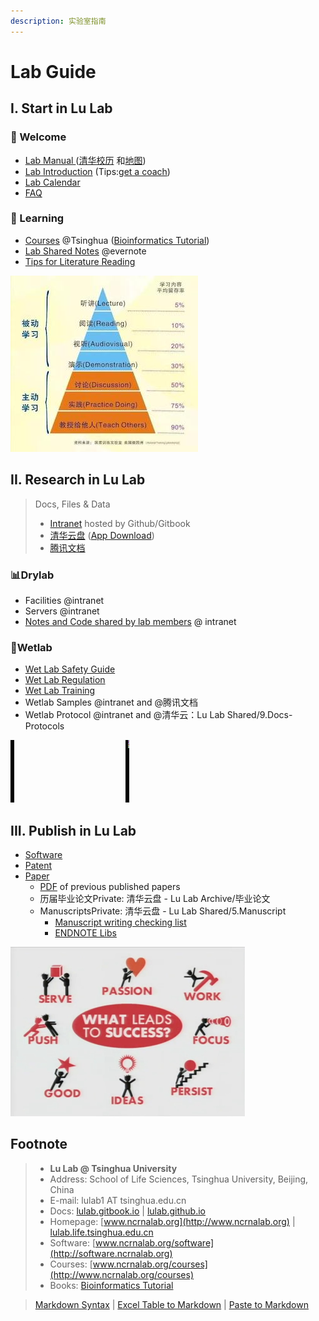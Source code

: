 ```yaml
---
description: 实验室指南
---
```


# Lab Guide

## I. Start in Lu Lab

### 🎉 Welcome <a id="Welcome"></a>

* [Lab Manual ](https://cloud.tsinghua.edu.cn/f/a1a8c0ab37e643ec97ae/) \([清华校历](https://cn.bing.com/search?q=%E6%B8%85%E5%8D%8E%E5%A4%A7%E5%AD%A6+%E6%A0%A1%E5%8E%86&qs=n&form=QBLH&sp=-1&pq=%E6%B8%85%E5%8D%8E%E5%A4%A7%E5%AD%A6+%E6%A0%A1%E5%8E%86&sc=5-7&sk=&cvid=E012CF87B239486DA741BC1E40498B82) 和[地图](https://cn.bing.com/search?q=%E6%B8%85%E5%8D%8E%E5%A4%A7%E5%AD%A6+%E5%9C%B0%E5%9B%BE&go=Search&qs=ds&form=QBRE)\)
* [Lab Introduction](https://cloud.tsinghua.edu.cn/f/c73ace6a5d7547c9ba23/) \(Tips:[get a coach](https://www.ted.com/talks/atul_gawande_want_to_get_great_at_something_get_a_coach)\)
* [Lab Calendar](cal.md)
* [FAQ](faq/)

### 📖 Learning <a id="Learning"></a>

* [Courses](https://www.ncrnalab.org/courses) @Tsinghua \([Bioinformatics Tutorial](https://lulab2.gitbook.io)\)
* [Lab Shared Notes](https://www.yinxiang.com/everhub/personal/336255) @evernote
* [Tips for Literature Reading](faq/reading.md)

![](.gitbook/assets/learning.jpg)

## II. Research in Lu Lab

> Docs, Files & Data
>
> * [Intranet](intranet_link.md) hosted by Github/Gitbook
> * [清华云盘](https://cloud.tsinghua.edu.cn) \([App Download](https://www.seafile.com/download)\)
> * [腾讯文档](https://docs.qq.com)

### 📊Drylab

* Facilities @intranet
* Servers  @intranet
* [Notes and Code shared by lab members](https://github.com/lulab/intranet/projects/1?fullscreen=true) @ intranet

### 🧪Wetlab

* [Wet Lab Safety Guide](wet-lab-guide/wetlab_safety/)
* [Wet Lab Regulation](wet-lab-guide/wetlab_regulation.md)
* [Wet Lab Training](wet-lab-guide/wetlab_training/)
* Wetlab Samples @intranet and @腾讯文档
* Wetlab Protocol @intranet and  @清华云：Lu Lab Shared/9.Docs-Protocols 



![](.gitbook/assets/science.gif)

## III. Publish in Lu Lab

* [Software](http://www.ncrnalab.org/software)
* [Patent](https://www.ncrnalab.org/open/#%E7%9B%B8%E5%85%B3%E4%B8%93%E5%88%A9)
* [Paper](https://www.ncrnalab.org/publications/)
  * [PDF](https://cloud.tsinghua.edu.cn/d/46ebd01fd0484f468152/) of previous published papers
  * 历届毕业论文Private: 清华云盘 - Lu Lab Archive/毕业论文
  * ManuscriptsPrivate: 清华云盘 - Lu Lab Shared/5.Manuscript
    * [Manuscript writing checking list](faq/writing.md)
    * [ENDNOTE Libs](https://cloud.tsinghua.edu.cn/d/928f3f4a8c8d4ab8b8ad/?p=%2FENDNOTE&mode=list)

![](.gitbook/assets/success.png)

## Footnote

> * **Lu Lab @ Tsinghua University**
> * Address:   School of Life Sciences, Tsinghua University, Beijing, China
> * E-mail:    lulab1 AT tsinghua.edu.cn
> * Docs: [lulab.gitbook.io](http://lulab.gitbook.io)  \|  [lulab.github.io](http://lulab.github.io)
> * Homepage:   [www.ncrnalab.org](http://www.ncrnalab.org)  \|  [lulab.life.tsinghua.edu.cn](http://lulab.life.tsinghua.edu.cn)
> * Software:  [www.ncrnalab.org/software](http://software.ncrnalab.org)
> * Courses:  [www.ncrnalab.org/courses](http://www.ncrnalab.org/courses)
> * Books: [Bioinformatics Tutorial](https://lulab2.gitbook.io)



> [Markdown Syntax](https://github.com/adam-p/markdown-here/wiki/Markdown-Cheatsheet) \| [Excel Table to Markdown](https://www.tablesgenerator.com/markdown_tables) \| [Paste to Markdown](https://euangoddard.github.io/clipboard2markdown/)

